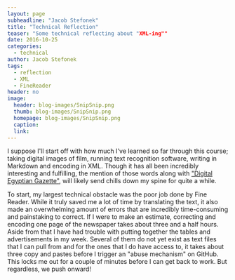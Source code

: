 ```yaml
---
layout: page
subheadline: "Jacob Stefonek"
title: "Technical Reflection"
teaser: "Some technical reflecting about "XML-ing""
date: 2016-10-25
categories:
  - technical
author: Jacob Stefonek
tags:
  - reflection
  - XML
  - FineReader
header: no
image:
  header: blog-images/SnipSnip.png
  thumb: blog-images/SnipSnip.png
  homepage: blog-images/SnipSnip.png
  caption:
  link:
---
```

I suppose I'll start off with how much I've learned so far through this course; taking digital images of film, running text recognition software, writing in Markdown and encoding in XML. Though it has all been incredibly interesting and fulfilling, the mention of those words along with ["Digital Egyptian Gazette"](https://dig-eg-gaz.github.io/), will likely send chills down my spine for quite a while. 

To start, my largest technical obstacle was the poor job done by Fine Reader. While it truly saved me a lot of time by translating the text, it also made an overwhelming amount of errors that are incredibly time-consuming and painstaking to correct. If I were to make an estimate, correcting and encoding one page of the newspaper takes about three and a half hours. Aside from that I have had trouble with putting together the tables and advertisements in my week. Several of them do not yet exist as text files that I can pull from and for the ones that I do have access to, it takes about three copy and pastes before I trigger an "abuse mechanism" on GitHub. This locks me out for a couple of minutes before I can get back to work. But regardless, we push onward!
